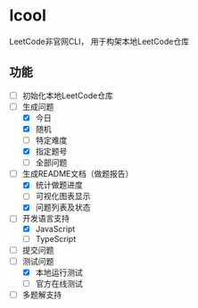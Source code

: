 # lcool
LeetCode非官网CLI， 用于构架本地LeetCode仓库

## 功能

+ [ ] 初始化本地LeetCode仓库
+ [ ] 生成问题
  + [x] 今日
  + [x] 随机
  + [ ] 特定难度
  + [x] 指定题号
  + [ ] 全部问题
+ [ ] 生成README文档（做题报告）
  + [x] 统计做题进度
  + [ ] 可视化图表显示
  + [x] 问题列表及状态
+ [ ] 开发语言支持
  + [x] JavaScript
  + [ ] TypeScript
+ [ ] 提交问题
+ [ ] 测试问题
  + [x] 本地运行测试
  + [ ] 官方在线测试
+ [ ] 多题解支持
